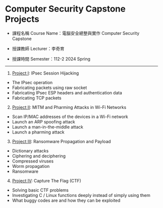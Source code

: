 # Computer Security Capstone Projects
- 課程名稱 Course Name：電腦安全總整與實作 Computer Security Capstone

- 授課教師 Lecturer：李奇育

- 授課時間 Semester：112-2 2024 Spring

---

1. [Project I](https://github.com/bee0511/Computer-Security-Capstone/tree/main/project1): IPsec Session Hijacking
- The IPsec operation
- Fabricating packets using raw socket
- Fabricating IPsec ESP headers and authentication data
- Fabricating TCP packets
2. [Project II](https://github.com/bee0511/Computer-Security-Capstone/tree/main/project2): MITM and Pharming Attacks in Wi-Fi Networks
- Scan IP/MAC addresses of the devices in a Wi-Fi network
- Launch an ARP spoofing attack
- Launch a man-in-the-middle attack
- Launch a pharming attack
3. [Project III](https://github.com/bee0511/Computer-Security-Capstone/tree/main/project3): Ransomware Propagation and Payload
- Dictionary attacks
- Ciphering and deciphering
- Compressed viruses
- Worm propagation
- Ransomware
4. [Project IV](https://github.com/bee0511/Computer-Security-Capstone/tree/main/project4): Capture The Flag (CTF)
- Solving basic CTF problems
- Investigating C / Linux functions deeply instead of simply using them
- What buggy codes are and how they can be exploited